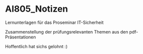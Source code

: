 # AI805_Notizen
Lernunterlagen für das Proseminar IT-Sicherheit

Zusammenstellung der prüfungsrelevanten Themen aus den pdf-Präsentationen 

Hoffentlich hat sichs gelohnt :)
